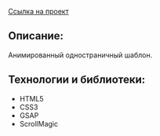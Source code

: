 [Ссылка на проект](https://yuristy.github.io/explore/)

## Описание:
Анимированный одностраничный шаблон.

## Технологии и библиотеки:
- HTML5
- CSS3
- GSAP
- ScrollMagic
